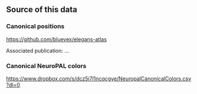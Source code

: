 ## Source of this data

### Canonical positions

https://github.com/bluevex/elegans-atlas

Associated publication: ...


### Canonical NeuroPAL colors

https://www.dropbox.com/s/dcz5i7l1ncqcgye/NeuropalCanonicalColors.csv?dl=0
